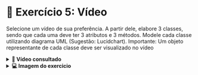 # 🎥 Exercício 5: Vídeo

Selecione um vídeo de sua preferência. A partir dele,  elabore  3 classes, sendo que cada uma deve ter 3 atributos e 3 métodos. Modele cada classe utilizando diagrama UML (Sugestão: Lucidchart). Importante: Um objeto representante de cada classe deve ser visualizado no vídeo

<details>
<summary><strong> 🎥 Vídeo consultado </strong></summary>

#### 📺 Mundo Bita - Fazendinha

[![Assista ao vídeo](https://img.youtube.com/vi/cjONzZPJONc/hqdefault.jpg)](https://www.youtube.com/watch?v=cjONzZPJONc)

</details>

<details>
<summary><strong> 💻 Imagem do exercicio </strong></summary>

![image](https://github.com/JhowRossii/LP1/blob/6d48a45b707cc19d3341ea7f84c83cf5ae31d765/Exercicio_05/exer5.png)
  
</details>
